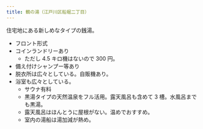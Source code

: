 ```yaml
---
title: 鶴の湯（江戸川区船堀二丁目）
---
```


住宅地にある新しめなタイプの銭湯。

* フロント形式
* コインランドリーあり
  * ただし 4.5 キロ機はないので 300 円。
* 備え付けシャンプー等あり
* 脱衣所は広々としている。自販機あり。
* 浴室も広々としている。
  * サウナ有料
  * 黒湯タイプの天然温泉をフル活用。露天風呂も含めて 3 槽。水風呂までも黒湯。
  * 露天風呂はほんとうに屋根がない。温めでおすすめ。
  * 室内の湯船は湯加減が熱め。
